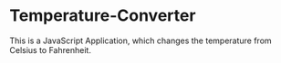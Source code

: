 # Temperature-Converter
This is a JavaScript Application, which changes the temperature from Celsius to Fahrenheit. 
